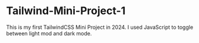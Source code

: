 # Tailwind-Mini-Project-1
This is my first TailwindCSS Mini Project in 2024.
I used JavaScript to toggle between light mod and dark mode.
